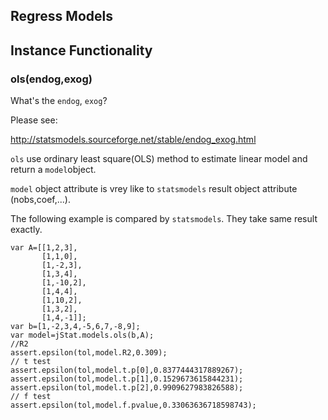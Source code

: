 ## Regress Models

## Instance Functionality

### ols(endog,exog)

What's the `endog`, `exog`?

Please see:

http://statsmodels.sourceforge.net/stable/endog_exog.html

`ols` use ordinary least square(OLS) method to estimate linear model and return
a `model`object.

`model` object attribute is vrey like to `statsmodels` result object attribute
(nobs,coef,...).

The following example is compared by `statsmodels`. They take same result
exactly.

    var A=[[1,2,3],
           [1,1,0],
           [1,-2,3],
           [1,3,4],
           [1,-10,2],
           [1,4,4],
           [1,10,2],
           [1,3,2],
           [1,4,-1]];
    var b=[1,-2,3,4,-5,6,7,-8,9];
    var model=jStat.models.ols(b,A);
    //R2
    assert.epsilon(tol,model.R2,0.309);
    // t test
    assert.epsilon(tol,model.t.p[0],0.8377444317889267);
    assert.epsilon(tol,model.t.p[1],0.1529673615844231);
    assert.epsilon(tol,model.t.p[2],0.9909627983826588);
    // f test
    assert.epsilon(tol,model.f.pvalue,0.33063636718598743);
